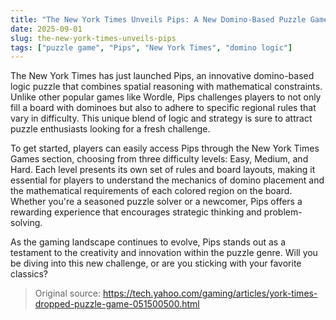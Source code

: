```yaml
---
title: "The New York Times Unveils Pips: A New Domino-Based Puzzle Game"
date: 2025-09-01
slug: the-new-york-times-unveils-pips
tags: ["puzzle game", "Pips", "New York Times", "domino logic"]
---
```


The New York Times has just launched Pips, an innovative domino-based logic puzzle that combines spatial reasoning with mathematical constraints. Unlike other popular games like Wordle, Pips challenges players to not only fill a board with dominoes but also to adhere to specific regional rules that vary in difficulty. This unique blend of logic and strategy is sure to attract puzzle enthusiasts looking for a fresh challenge.

To get started, players can easily access Pips through the New York Times Games section, choosing from three difficulty levels: Easy, Medium, and Hard. Each level presents its own set of rules and board layouts, making it essential for players to understand the mechanics of domino placement and the mathematical requirements of each colored region on the board. Whether you're a seasoned puzzle solver or a newcomer, Pips offers a rewarding experience that encourages strategic thinking and problem-solving.

As the gaming landscape continues to evolve, Pips stands out as a testament to the creativity and innovation within the puzzle genre. Will you be diving into this new challenge, or are you sticking with your favorite classics?
> Original source: https://tech.yahoo.com/gaming/articles/york-times-dropped-puzzle-game-051500500.html